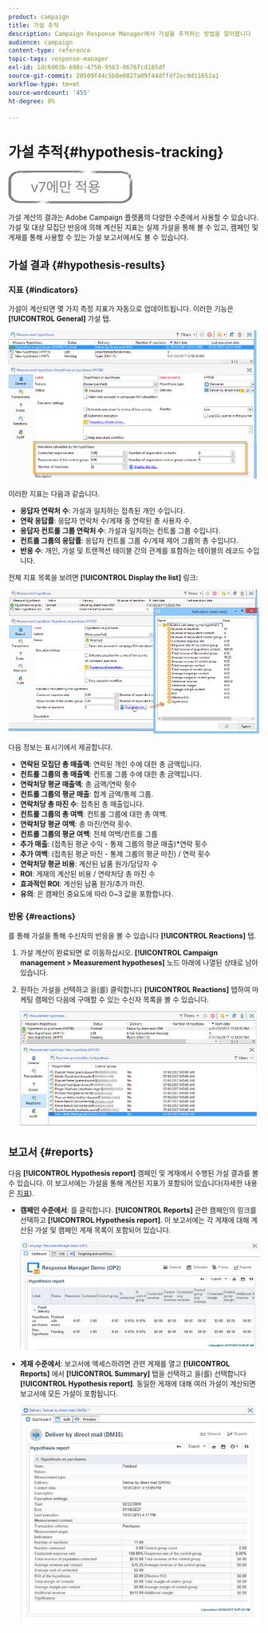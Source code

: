 ```yaml
---
product: campaign
title: 가설 추적
description: Campaign Response Manager에서 가설을 추적하는 방법을 알아봅니다
audience: campaign
content-type: reference
topic-tags: response-manager
exl-id: 1dc6d03b-698c-4750-9563-0676fcd185df
source-git-commit: 20509f44c5b8e0827a09f44dffdf2ec9d11652a1
workflow-type: tm+mt
source-wordcount: '455'
ht-degree: 0%

---
```


# 가설 추적{#hypothesis-tracking}

![](../../assets/v7-only.svg)

가설 계산의 결과는 Adobe Campaign 플랫폼의 다양한 수준에서 사용할 수 있습니다. 가설 및 대상 모집단 반응에 의해 계산된 지표는 실제 가설을 통해 볼 수 있고, 캠페인 및 게재를 통해 사용할 수 있는 가설 보고서에서도 볼 수 있습니다.

## 가설 결과 {#hypothesis-results}

### 지표 {#indicators}

가설이 계산되면 몇 가지 측정 지표가 자동으로 업데이트됩니다. 이러한 기능은 **[!UICONTROL General]** 가설 탭.

![](assets/response_hypothesis_delivery_example_010.png)

이러한 지표는 다음과 같습니다.

* **응답자 연락처 수**: 가설과 일치하는 접촉된 개인 수입니다.
* **연락 응답률**: 응답자 연락처 수/게재 중 연락된 총 사용자 수.
* **응답자 컨트롤 그룹 연락처 수**: 가설과 일치하는 컨트롤 그룹 수입니다.
* **컨트롤 그룹의 응답률**: 응답자 컨트롤 그룹 수/게재 제어 그룹의 총 수입니다.
* **반응 수**: 개인, 가설 및 트랜잭션 테이블 간의 관계를 포함하는 테이블의 레코드 수입니다.

전체 지표 목록을 보려면 **[!UICONTROL Display the list]** 링크:

![](assets/response_hypothesis_indicators_002.png)

다음 정보는 표시기에서 제공합니다.

* **연락된 모집단 총 매출액**: 연락된 개인 수에 대한 총 금액입니다.
* **컨트롤 그룹의 총 매출액**: 컨트롤 그룹 수에 대한 총 금액입니다.
* **연락처당 평균 매출액**: 총 금액/연락 횟수
* **컨트롤 그룹의 평균 매출**: 합계 금액/통제 그룹.
* **연락처당 총 마진 수**: 접촉된 총 매출입니다.
* **컨트롤 그룹의 총 여백**: 컨트롤 그룹에 대한 총 여백.
* **연락처당 평균 여백**: 총 마진/연락 횟수.
* **컨트롤 그룹의 평균 여백**: 전체 여백/컨트롤 그룹
* **추가 매출**: (접촉된 평균 수익 - 통제 그룹의 평균 매출)*연락 횟수
* **추가 여백**: (접촉된 평균 마진 - 통제 그룹의 평균 마진) / 연락 횟수
* **연락처당 평균 비용**: 계산된 납품 원가/담당자 수
* **ROI**: 게재의 계산된 비용 / 연락처당 총 마진 수
* **효과적인 ROI**: 계산된 납품 원가/추가 마진.
* **유의**: 은 캠페인 중요도에 따라 0~3 값을 포함합니다.

### 반응 {#reactions}

를 통해 가설을 통해 수신자의 반응을 볼 수 있습니다 **[!UICONTROL Reactions]** 탭.

1. 가설 계산이 완료되면 로 이동하십시오. **[!UICONTROL Campaign management > Measurement hypotheses]** 노드 아래에 나열된 상태로 남아 있습니다.
1. 원하는 가설을 선택하고 을(를) 클릭합니다 **[!UICONTROL Reactions]** 탭하여 마케팅 캠페인 다음에 구매할 수 있는 수신자 목록을 볼 수 있습니다.

   ![](assets/response_hypothesis_reactions_001.png)

## 보고서 {#reports}

다음 **[!UICONTROL Hypothesis report]** 캠페인 및 게재에서 수행된 가설 결과를 볼 수 있습니다. 이 보고서에는 가설을 통해 계산된 지표가 포함되어 있습니다(자세한 내용은 [지표](#indicators)).

* **캠페인 수준에서**: 를 클릭합니다. **[!UICONTROL Reports]** 관련 캠페인의 링크를 선택하고 **[!UICONTROL Hypothesis report]**. 이 보고서에는 각 게재에 대해 계산된 가설 및 캠페인 게재 목록이 포함되어 있습니다.

   ![](assets/response_hypothesis_campaign_report_001.png)

* **게재 수준에서**: 보고서에 액세스하려면 관련 게재를 열고 **[!UICONTROL Reports]** 에서 **[!UICONTROL Summary]** 탭을 선택하고 을(를) 선택합니다 **[!UICONTROL Hypothesis report]**. 동일한 게재에 대해 여러 가설이 계산되면 보고서에 모든 가설이 포함됩니다.

   ![](assets/response_hypothesis_delivery_report_001.png)

